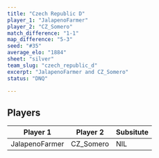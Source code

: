 ```yaml
---
title: "Czech Republic D"
player_1: "JalapenoFarmer"
player_2: "CZ_Somero"
match_difference: "1-1"
map_difference: "5-3"
seed: "#35"
average_elo: "1884"
sheet: "silver"
team_slug: "czech_republic_d"
excerpt: "JalapenoFarmer and CZ_Somero"
status: "DNQ"

---
```

## Players

| Player 1 | Player 2 | Subsitute |
| -- | -- | -- |
| JalapenoFarmer | CZ_Somero | NIL |
